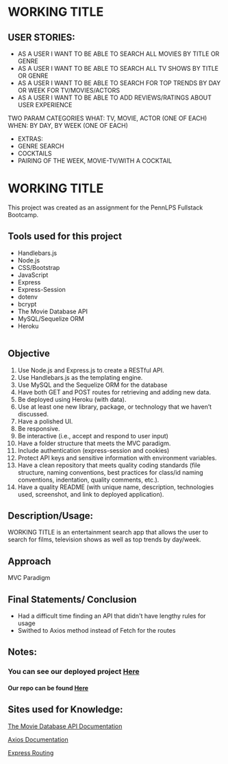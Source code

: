 # WORKING TITLE

## USER STORIES:

* AS A USER I WANT TO BE ABLE TO SEARCH ALL MOVIES BY TITLE OR GENRE
* AS A USER I WANT TO BE ABLE TO SEARCH ALL TV SHOWS BY TITLE OR GENRE
* AS A USER I WANT TO BE ABLE TO SEARCH FOR TOP TRENDS BY DAY OR WEEK FOR TV/MOVIES/ACTORS
* AS A USER I WANT TO BE ABLE TO ADD REVIEWS/RATINGS ABOUT USER EXPERIENCE



TWO PARAM CATEGORIES
WHAT: TV, MOVIE, ACTOR (ONE OF EACH)
WHEN: BY DAY, BY WEEK (ONE OF EACH)


* EXTRAS:
* GENRE SEARCH
* COCKTAILS
* PAIRING OF THE WEEK, MOVIE-TV/WITH A COCKTAIL


# WORKING TITLE
This project was created as an assignment for the PennLPS Fullstack Bootcamp.

## Tools used for this project
- Handlebars.js
- Node.js
- CSS/Bootstrap
- JavaScript
- Express
- Express-Session
- dotenv
- bcrypt
- The Movie Database API
- MySQL/Sequelize ORM
- Heroku


<img src = ""> 


## Objective
1.	Use Node.js and Express.js to create a RESTful API.
2.	Use Handlebars.js as the templating engine.
3.	Use MySQL and the Sequelize ORM for the database
4.	Have both GET and POST routes for retrieving and adding new data.
5.	Be deployed using Heroku (with data).
6.	Use at least one new library, package, or technology that we haven’t discussed.
7.	Have a polished UI.
8.	Be responsive.
9.	Be interactive (i.e., accept and respond to user input)
10.	Have a folder structure that meets the MVC paradigm.
11.	Include authentication (express-session and cookies)
12.	Protect API keys and sensitive information with environment variables.
13. Have a clean repository that meets quality coding standards (file structure, naming conventions, best practices for class/id naming conventions, indentation, quality comments, etc.).
14. Have a quality README (with unique name, description, technologies used, screenshot, and link to deployed application).

## Description/Usage: 
WORKING TITLE is an entertainment search app that allows the user to search for films, television shows as well as top trends by day/week.

## Approach
MVC Paradigm

## Final Statements/ Conclusion
- Had a difficult time finding an API that didn't have lengthy rules for usage
- Swithed to Axios method instead of Fetch for the routes 


## Notes:



### You can see our deployed project [Here]()

#### Our repo can be found [Here](https://github.com/Aken00/reel-reviews-blog)


## Sites used for Knowledge:

[The Movie Database API Documentation](https://developers.themoviedb.org/3/getting-started/introduction)

[Axios Documentation](https://vuejs.org/v2/cookbook/using-axios-to-consume-apis.html)

[Express Routing](https://expressjs.com/en/guide/routing.html)







